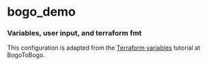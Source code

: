 # bogo_demo

### Variables, user input, and terraform fmt

This configuration is adapted from the
[Terraform variables](https://www.bogotobogo.com/DevOps/Terraform/Terraform-parameters-variables.php)
tutorial at BogoToBogo.




